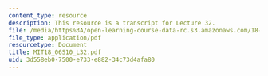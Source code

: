 ```yaml
---
content_type: resource
description: This resource is a transcript for Lecture 32.
file: /media/https%3A/open-learning-course-data-rc.s3.amazonaws.com/18-06-linear-algebra-spring-2010/3d558eb07500e733e88234c73d4afa80_MIT18_06S10_L32.pdf
file_type: application/pdf
resourcetype: Document
title: MIT18_06S10_L32.pdf
uid: 3d558eb0-7500-e733-e882-34c73d4afa80
---
```


